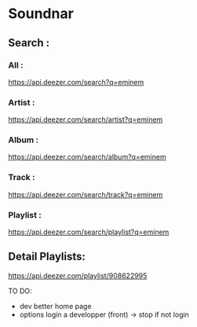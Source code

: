 # Soundnar

## Search :

### All :

https://api.deezer.com/search?q=eminem

### Artist :

https://api.deezer.com/search/artist?q=eminem

### Album :

https://api.deezer.com/search/album?q=eminem

### Track :

https://api.deezer.com/search/track?q=eminem

### Playlist :

https://api.deezer.com/search/playlist?q=eminem

## Detail Playlists:

https://api.deezer.com/playlist/908622995

TO DO:
- dev better home page 
- options login a developper (front) -> stop if not login 
